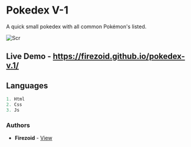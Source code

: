 # Pokedex V-1
A quick small pokedex with all common Pokémon's listed.


![Scr](https://i.ibb.co/kcYzXSB/image-2021-06-21-214554.png)

## Live Demo - https://firezoid.github.io/pokedex-v.1/


## Languages

```js
1. Html
2. Css
3. Js
```


### Authors
* **Firezoid** - [View](github.com/firezoid)




